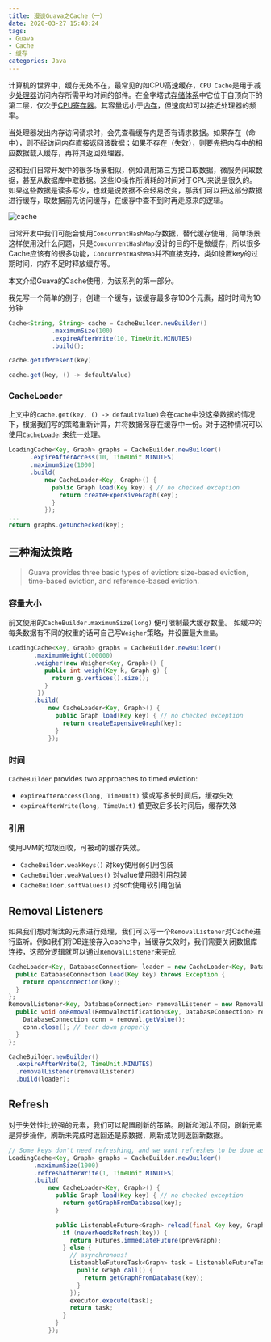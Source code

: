 ```yaml
---
title: 漫谈Guava之Cache（一）
date: 2020-03-27 15:40:24
tags:
- Guava
- Cache
- 缓存
categories: Java
---
```


计算机的世界中，缓存无处不在，最常见的如CPU高速缓存，`CPU Cache`是用于减少[处理器](https://zh.wikipedia.org/wiki/中央处理器)访问内存所需平均时间的部件。在金字塔式[存储体系](https://zh.wikipedia.org/w/index.php?title=存储体系&action=edit&redlink=1)中它位于自顶向下的第二层，仅次于[CPU寄存器](https://zh.wikipedia.org/wiki/寄存器)。其容量远小于[内存](https://zh.wikipedia.org/wiki/内存)，但速度却可以接近处理器的频率。

当处理器发出内存访问请求时，会先查看缓存内是否有请求数据。如果存在（命中），则不经访问内存直接返回该数据；如果不存在（失效），则要先把内存中的相应数据载入缓存，再将其返回处理器。

这和我们日常开发中的很多场景相似，例如调用第三方接口取数据，微服务间取数据，甚至从数据库中取数据。这些IO操作所消耗的时间对于CPU来说是很久的。如果这些数据是读多写少，也就是说数据不会轻易改变，那我们可以把这部分数据进行缓存，取数据前先访问缓存，在缓存中查不到时再走原来的逻辑。


![cache](https://img.yjll.art/img/cache.jpg)

<!-- more -->

日常开发中我们可能会使用`ConcurrentHashMap`存数据，替代缓存使用，简单场景这样使用没什么问题，只是`ConcurrentHashMap`设计的目的不是做缓存，所以很多Cache应该有的很多功能，`ConcurrentHashMap`并不直接支持，类如设置key的过期时间，内存不足时释放缓存等。

本文介绍Guava的Cache使用，为该系列的第一部分。

我先写一个简单的例子，创建一个缓存，该缓存最多存100个元素，超时时间为10分钟

``` java
Cache<String, String> cache = CacheBuilder.newBuilder()
            .maximumSize(100)
            .expireAfterWrite(10, TimeUnit.MINUTES)
            .build();

cache.getIfPresent(key)

cache.get(key, () -> defaultValue)            

```

### CacheLoader
上文中的`cache.get(key, () -> defaultValue)`会在`cache`中没这条数据的情况下，根据我们写的策略重新计算，并将数据保存在缓存中一份。对于这种情况可以使用`CacheLoader`来统一处理。
```java
LoadingCache<Key, Graph> graphs = CacheBuilder.newBuilder()
      .expireAfterAccess(10, TimeUnit.MINUTES)
      .maximumSize(1000)
      .build(
          new CacheLoader<Key, Graph>() {
            public Graph load(Key key) { // no checked exception
              return createExpensiveGraph(key);
            }
          });
...
return graphs.getUnchecked(key);
```



## 三种淘汰策略

>Guava provides three basic types of eviction: size-based eviction, time-based eviction, and reference-based eviction.

### 容量大小

前文使用的`CacheBuilder.maximumSize(long)` 便可限制最大缓存数量。
如缓冲的每条数据有不同的权重的话可自己写`Weigher`策略，并设置最大`重量`。

```java
LoadingCache<Key, Graph> graphs = CacheBuilder.newBuilder()
       .maximumWeight(100000)
       .weigher(new Weigher<Key, Graph>() {
          public int weigh(Key k, Graph g) {
            return g.vertices().size();
          }
        })
       .build(
           new CacheLoader<Key, Graph>() {
             public Graph load(Key key) { // no checked exception
               return createExpensiveGraph(key);
             }
           });
```

### 时间

`CacheBuilder` provides two approaches to timed eviction:

*   `expireAfterAccess(long, TimeUnit)` 读或写多长时间后，缓存失效
*   `expireAfterWrite(long, TimeUnit)` 值更改后多长时间后，缓存失效


### 引用

使用JVM的垃圾回收，可被动的缓存失效。

* `CacheBuilder.weakKeys()` 对key使用弱引用包装
* `CacheBuilder.weakValues()` 对value使用弱引用包装
* `CacheBuilder.softValues()` 对soft使用软引用包装


## Removal Listeners
如果我们想对淘汰的元素进行处理，我们可以写一个`RemovalListener`对Cache进行监听。例如我们将DB连接存入cache中，当缓存失效时，我们需要关闭数据库连接，这部分逻辑就可以通过`RemovalListener`来完成

``` java
CacheLoader<Key, DatabaseConnection> loader = new CacheLoader<Key, DatabaseConnection> () {
  public DatabaseConnection load(Key key) throws Exception {
    return openConnection(key);
  }
};
RemovalListener<Key, DatabaseConnection> removalListener = new RemovalListener<Key, DatabaseConnection>() {
  public void onRemoval(RemovalNotification<Key, DatabaseConnection> removal) {
    DatabaseConnection conn = removal.getValue();
    conn.close(); // tear down properly
  }
};

CacheBuilder.newBuilder()
  .expireAfterWrite(2, TimeUnit.MINUTES)
  .removalListener(removalListener)
  .build(loader);
```

## Refresh

对于失效性比较强的元素，我们可以配置刷新的策略。刷新和淘汰不同，刷新元素是异步操作，刷新未完成时返回还是原数据，刷新成功则返回新数据。

``` java
// Some keys don't need refreshing, and we want refreshes to be done asynchronously.
LoadingCache<Key, Graph> graphs = CacheBuilder.newBuilder()
       .maximumSize(1000)
       .refreshAfterWrite(1, TimeUnit.MINUTES)
       .build(
           new CacheLoader<Key, Graph>() {
             public Graph load(Key key) { // no checked exception
               return getGraphFromDatabase(key);
             }

             public ListenableFuture<Graph> reload(final Key key, Graph prevGraph) {
               if (neverNeedsRefresh(key)) {
                 return Futures.immediateFuture(prevGraph);
               } else {
                 // asynchronous!
                 ListenableFutureTask<Graph> task = ListenableFutureTask.create(new Callable<Graph>() {
                   public Graph call() {
                     return getGraphFromDatabase(key);
                   }
                 });
                 executor.execute(task);
                 return task;
               }
             }
           });

```
